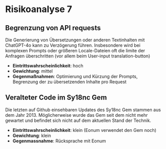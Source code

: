 # Risikoanalyse 7

## Begrenzung von API requests
Die Generierung von Übersetzungen oder anderen Textinhalten mit ChatGPT-4o kann zu Verzögerung führen. 
Insbesondere wird bei komplexen Prompts oder größeren Locale-Dateien oft die limite der Anfragen überschritten (vor allem beim User-input translation-button)

- **Eintrittswahrscheinlichkeit**: hoch
- **Gewichtung**: mittel
- **Gegenmaßnahmen**: Optimierung und Kürzung der Prompts, Begrenzung der zu übersetzenden Inhalte pro Request

## Veralteter Code im Sy18nc Gem
Die letzten auf Github einsehbaren Updates des Sy18nc Gem stammen aus dem Jahr 2013. Möglicherweise wurde das Gem seit dem 
nicht mehr gewartet und befindet sich nicht auf dem aktuellen Stand der Technik.

- **Eintrittswahrscheinlichkeit**: klein (Eonum verwendet den Gem noch)
- **Gewichtung**: klein
- **Gegenmassnahme**: Rücksprache mit Eonum
